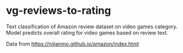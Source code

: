 # vg-reviews-to-rating
Text classification of Amazon review dataset on video games category. Model predicts overall rating for video games based on review text.

Data from https://nijianmo.github.io/amazon/index.html

